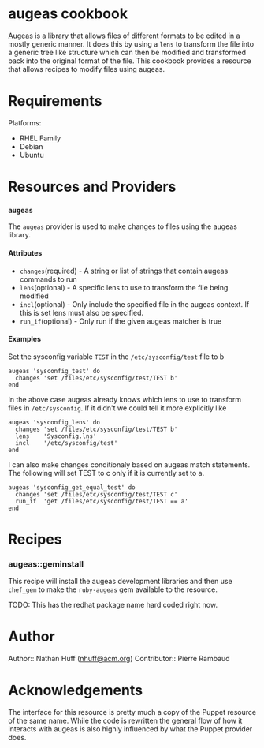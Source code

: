 # augeas cookbook

[Augeas](http://augeas.net/) is a library that allows files of different formats to be
edited in a mostly generic manner.  It does this by using a `lens` to transform the file
into a generic tree like structure which can then be modified and transformed back into
the original format of the file.  This cookbook provides a resource that allows recipes to
modify files using augeas.

# Requirements

Platforms:

* RHEL Family
* Debian
* Ubuntu

# Resources and Providers
### `augeas`

The `augeas` provider is used to make changes to files using the augeas library.

#### Attributes
* `changes`(required) - A string or list of strings that contain augeas commands to run
* `lens`(optional) - A specific lens to use to transform the file being modified
* `incl`(optional) - Only include the specified file in the augeas context. If this is set lens must also be specified.
* `run_if`(optional) - Only run if the given augeas matcher is true

#### Examples

Set the sysconfig variable `TEST` in the `/etc/sysconfig/test` file to b
```
augeas 'sysconfig_test' do
  changes 'set /files/etc/sysconfig/test/TEST b'
end
```

In the above case augeas already knows which lens to use to transform files
in `/etc/sysconfig`. If it didn't we could tell it more explicitly like

```
augeas 'sysconfig_lens' do
  changes 'set /files/etc/sysconfig/test/TEST b'
  lens    'Sysconfig.lns'
  incl    '/etc/sysconfig/test'
end
```

I can also make changes conditionaly based on augeas match statements.  The following will set TEST to c only if it is currently set to a.

```
augeas 'sysconfig_get_equal_test' do
  changes 'set /files/etc/sysconfig/test/TEST c'
  run_if  'get /files/etc/sysconfig/test/TEST == a'
end
```

# Recipes

### augeas::geminstall

This recipe will install the augeas development libraries and then use `chef_gem` to
make the `ruby-augeas` gem available to the resource.

TODO: This has the redhat package name hard coded right now.

# Author

Author:: Nathan Huff (nhuff@acm.org)
Contributor:: Pierre Rambaud

# Acknowledgements

The interface for this resource is pretty much a copy of the Puppet resource of the same
name.  While the code is rewritten the general flow of how it interacts with augeas is
also highly influenced by what the Puppet provider does.
